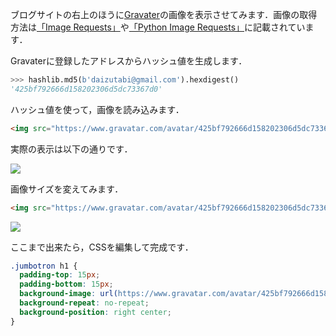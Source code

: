 ブログサイトの右上のほうに[Gravater](https://ja.gravatar.com)の画像を表示させてみます．画像の取得方法は[「Image Requests」](https://ja.gravatar.com/site/implement/images/)や[「Python Image Requests」](https://ja.gravatar.com/site/implement/images/python/)に記載されています．

Gravaterに登録したアドレスからハッシュ値を生成します．

```python
>>> hashlib.md5(b'daizutabi@gmail.com').hexdigest()
'425bf792666d158202306d5dc73367d0'
```

ハッシュ値を使って，画像を読み込みます．

```html
<img src="https://www.gravatar.com/avatar/425bf792666d158202306d5dc73367d0"/>
```

実際の表示は以下の通りです．

<img src="https://www.gravatar.com/avatar/425bf792666d158202306d5dc73367d0"/>

画像サイズを変えてみます．

```html
<img src="https://www.gravatar.com/avatar/425bf792666d158202306d5dc73367d0?s=200"/>
```

<img src="https://www.gravatar.com/avatar/425bf792666d158202306d5dc73367d0?s=200"/>

ここまで出来たら，CSSを編集して完成です．

```css
.jumbotron h1 {
  padding-top: 15px;
  padding-bottom: 15px;
  background-image: url(https://www.gravatar.com/avatar/425bf792666d158202306d5dc73367d0?s=30);
  background-repeat: no-repeat;
  background-position: right center;
}
```
